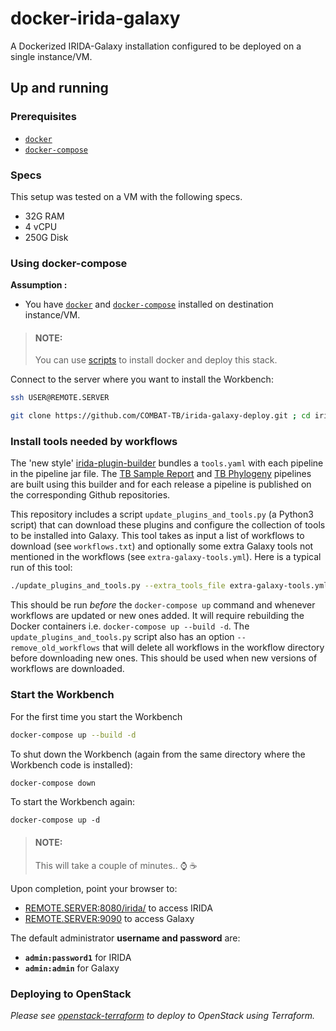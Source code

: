 # docker-irida-galaxy

 A Dockerized IRIDA-Galaxy installation configured to be deployed on a single instance/VM.

## Up and running

### Prerequisites

- [`docker`](https://docs.docker.com/install/)
- [`docker-compose`](https://docs.docker.com/compose/)

### Specs

This setup was tested on a VM with the following specs.

- 32G RAM
- 4 vCPU
- 250G Disk

### Using docker-compose

**Assumption :**

- You have [`docker`](https://docs.docker.com/install/) and [`docker-compose`](https://docs.docker.com/compose/) installed on destination instance/VM.

>#### NOTE:
>You can use [scripts](scripts/) to install docker and deploy this stack.

Connect to the server where you want to install the Workbench:

```sh
ssh USER@REMOTE.SERVER
```

```sh
git clone https://github.com/COMBAT-TB/irida-galaxy-deploy.git ; cd irida-galaxy-deploy
```

### Install tools needed by workflows

The 'new style' [irida-plugin-builder](https://github.com/COMBAT-TB/irida-plugin-builder) bundles a `tools.yaml` with each pipeline in the pipeline jar file. The [TB Sample Report](https://github.com/COMBAT-TB/irida-plugin-tb-sample-report) and [TB Phylogeny](https://github.com/COMBAT-TB/irida-plugin-tb-phylogeny) pipelines are built using this builder and for each release a pipeline is
published on the corresponding Github repositories.

This repository includes a script `update_plugins_and_tools.py` (a Python3 script) that can download these plugins and configure the collection of tools to be installed into Galaxy. This tool takes as input a list of workflows to download (see `workflows.txt`) and optionally some extra Galaxy tools not mentioned in the workflows (see `extra-galaxy-tools.yml`). Here is a typical run of this tool:

```bash
./update_plugins_and_tools.py --extra_tools_file extra-galaxy-tools.yml workflows.txt
```

This should be run *before* the `docker-compose up` command and whenever workflows are updated or new ones added. It will require rebuilding the Docker containers i.e. `docker-compose up --build -d`. The `update_plugins_and_tools.py` script also has an option `--remove_old_workflows` that will delete all workflows in the workflow directory before downloading new ones. This should be used when new versions of workflows are downloaded.

### Start the Workbench

For the first time you start the Workbench

```sh
docker-compose up --build -d
```

To shut down the Workbench (again from the same directory where the Workbench code is installed):

```sh
docker-compose down
```

To start the Workbench again:

```
docker-compose up -d
```

>#### NOTE:
>This will take a couple of minutes.. :watch: :coffee:

Upon completion, point your browser to:

- [REMOTE.SERVER:8080/irida/](http://REMOTE.SERVER:8080/irida/) to access IRIDA
- [REMOTE.SERVER:9090](http://REMOTE.SERVER:9090/) to access Galaxy

The default administrator **username and password** are:

- **`admin:password1`** for IRIDA
- **`admin:admin`** for Galaxy

### Deploying to OpenStack

*Please see [openstack-terraform](openstack-terraform/) to deploy to OpenStack using Terraform.*
